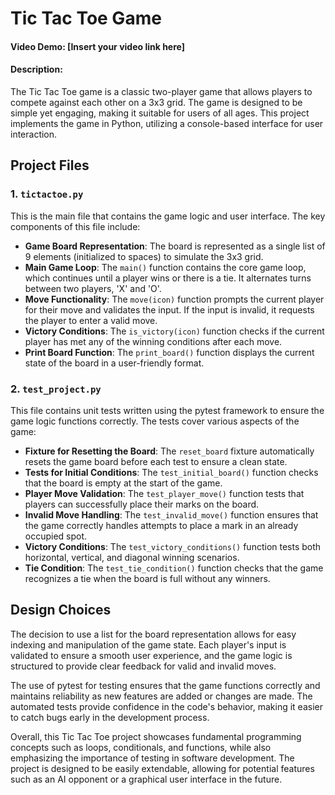 # Tic Tac Toe Game

#### Video Demo: [Insert your video link here]

#### Description:
The Tic Tac Toe game is a classic two-player game that allows players to compete against each other on a 3x3 grid. The game is designed to be simple yet engaging, making it suitable for users of all ages. This project implements the game in Python, utilizing a console-based interface for user interaction.

## Project Files

### 1. `tictactoe.py`
This is the main file that contains the game logic and user interface. The key components of this file include:

- **Game Board Representation**: The board is represented as a single list of 9 elements (initialized to spaces) to simulate the 3x3 grid.
- **Main Game Loop**: The `main()` function contains the core game loop, which continues until a player wins or there is a tie. It alternates turns between two players, 'X' and 'O'.
- **Move Functionality**: The `move(icon)` function prompts the current player for their move and validates the input. If the input is invalid, it requests the player to enter a valid move.
- **Victory Conditions**: The `is_victory(icon)` function checks if the current player has met any of the winning conditions after each move.
- **Print Board Function**: The `print_board()` function displays the current state of the board in a user-friendly format.

### 2. `test_project.py`
This file contains unit tests written using the pytest framework to ensure the game logic functions correctly. The tests cover various aspects of the game:

- **Fixture for Resetting the Board**: The `reset_board` fixture automatically resets the game board before each test to ensure a clean state.
- **Tests for Initial Conditions**: The `test_initial_board()` function checks that the board is empty at the start of the game.
- **Player Move Validation**: The `test_player_move()` function tests that players can successfully place their marks on the board.
- **Invalid Move Handling**: The `test_invalid_move()` function ensures that the game correctly handles attempts to place a mark in an already occupied spot.
- **Victory Conditions**: The `test_victory_conditions()` function tests both horizontal, vertical, and diagonal winning scenarios.
- **Tie Condition**: The `test_tie_condition()` function checks that the game recognizes a tie when the board is full without any winners.

## Design Choices
The decision to use a list for the board representation allows for easy indexing and manipulation of the game state. Each player's input is validated to ensure a smooth user experience, and the game logic is structured to provide clear feedback for valid and invalid moves.

The use of pytest for testing ensures that the game functions correctly and maintains reliability as new features are added or changes are made. The automated tests provide confidence in the code's behavior, making it easier to catch bugs early in the development process.

Overall, this Tic Tac Toe project showcases fundamental programming concepts such as loops, conditionals, and functions, while also emphasizing the importance of testing in software development. The project is designed to be easily extendable, allowing for potential features such as an AI opponent or a graphical user interface in the future.